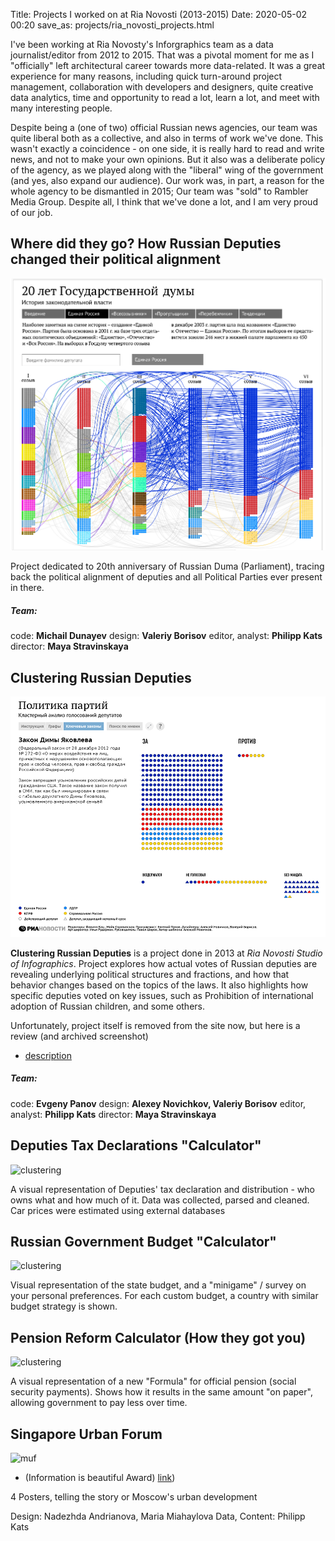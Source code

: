 Title: Projects I worked on at Ria Novosti (2013-2015)
Date: 2020-05-02 00:20
save_as: projects/ria_novosti_projects.html

I've been working at Ria Novosty's Inforgraphics team as a data journalist/editor from 2012 to 2015.  That was a pivotal moment for me as I "officially" left architectural career towards more data-related. It was a great experience for many reasons, including quick turn-around project management, collaboration with developers and designers, quite creative data analytics, time and opportunity to read a lot, learn a lot, and meet with many interesting people.

Despite being a (one of two) official Russian news agencies, our team was quite liberal both as a collective, and also in terms of work we've done. This wasn't exactly a coincidence - on one side, it is really hard to read and write news, and not to make your own opinions. But it also was a deliberate policy of the agency, as we played along with the "liberal" wing of the government (and yes, also expand our audience). Our work was, in part, a reason for the whole agency to be dismantled in 2015; Our team was "sold" to Rambler Media Group. Despite all, I think that we've done a lot, and I am very proud of our job.

## Where did they go? How Russian Deputies changed their political alignment

![20y-deputies](../static/ria/vis-gosduma-20.png)

Project dedicated to 20th anniversary of Russian Duma (Parliament), tracing back the political alignment of deputies and all Political Parties ever present in there.

##### Team: 

code: **Michail Dunayev**
design: **Valeriy Borisov** 
editor, analyst: **Philipp Kats**
director: **Maya Stravinskaya**



## Clustering Russian Deputies

![clustering](../static/ria/vis-gosduma-cluster.png)

**Clustering Russian Deputies** is a project done in 2013 at *Ria Novosti Studio of Infographics*. Project explores how actual votes of Russian deputies are revealing underlying political structures and fractions, and how that behavior changes based on the topics of the laws. It also highlights how specific deputies voted on key issues, such as Prohibition of international adoption of Russian children, and some others.

Unfortunately, project itself is removed from the site now, but here is a review (and archived screenshot)
- [description](https://ria.ru/20130708/948263330.html)


##### Team:

code: **Evgeny Panov**
design: **Alexey Novichkov, Valeriy Borisov**
editor, analyst: **Philipp Kats**
director: **Maya Stravinskaya**


## Deputies Tax Declarations "Calculator"

![clustering](../static/ria/deputy_tax_declaration.png)

A visual representation of Deputies' tax declaration and distribution - who owns what and how much of it.
Data was collected, parsed and cleaned. Car prices were estimated using external databases

## Russian Government Budget "Calculator"

![clustering](../static/ria/budget_calculator.png)

Visual representation of the state budget, and a "minigame" / survey on your personal preferences. For each custom budget, a country with similar budget strategy is shown.

## Pension Reform Calculator (How they got you)

![clustering](../static/ria/pension_calculator.png)

A visual representation of a new "Formula" for official pension (social security payments). Shows how it results in the same amount "on paper", allowing government to pay less over time.


## Singapore Urban Forum

![muf](../static/ria/muf.png)

- (Information is beautiful Award)
[link](https://www.informationisbeautifulawards.com/showcase/563-global-trends-challenging-cities))

4 Posters, telling the story or Moscow's urban development

Design: Nadezhda Andrianova, Maria Miahaylova
Data, Content: Philipp Kats